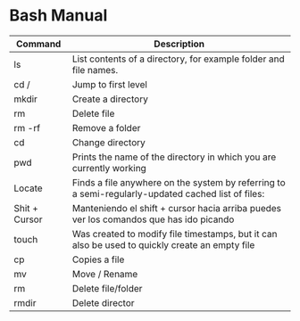 # Bash Manual

|Command|Description|
|-------|-----------|
|ls|List contents of a directory, for example folder and file names.|
|cd /|Jump to first level|
|mkdir|Create a directory|
|rm|Delete file|
|rm -rf|Remove a folder|
|cd|Change directory|
|pwd|Prints the name of the directory in which you are currently working|
|Locate|Finds a file anywhere on the system by referring to a semi-regularly-updated cached list of files:|
|Shit + Cursor|Manteniendo el shift + cursor hacia arriba puedes ver los comandos que has ido picando|
|touch|Was created to modify file timestamps, but it can also be used to quickly create an empty file|
|cp|Copies a file|
|mv|Move / Rename|
|rm|Delete file/folder|
|rmdir|Delete director|